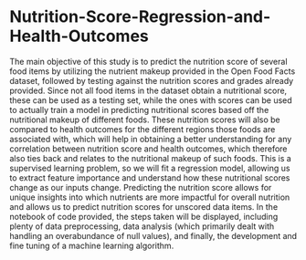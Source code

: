 # Nutrition-Score-Regression-and-Health-Outcomes


The main objective of this study is to predict the nutrition score of several food items by utilizing the nutrient makeup provided in the Open Food Facts dataset, followed by testing against the nutrition scores and grades already provided. Since not all food items in the dataset obtain a nutritional score, these can be used as a testing set, while the ones with scores can be used to actually train a model in predicting nutritional scores based off the nutritional makeup of different foods. These nutrition scores will also be compared to health outcomes for the different regions those foods are associated with, which will help in obtaining a better understanding for any correlation between nutrition score and health outcomes, which therefore also ties back and relates to the nutritional makeup of such foods.
This is a supervised learning problem, so we will fit a regression model, allowing us to extract feature importance and understand how these nutritional scores change as our inputs change. Predicting the nutrition score allows for unique insights into which nutrients are more impactful for overall nutrition and allows us to predict nutrition scores for unscored data items.
In the notebook of code provided, the steps taken will be displayed, including plenty of data preprocessing, data analysis (which primarily dealt with handling an overabundance of null values), and finally, the development and fine tuning of a machine learning algorithm.
